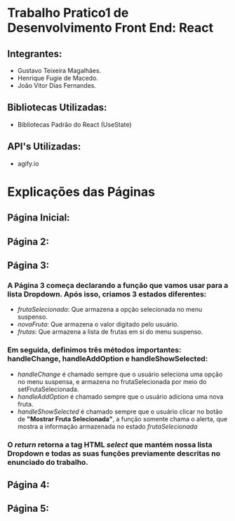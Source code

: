 # Trabalho Pratico1 de Desenvolvimento Front End: React

## Integrantes:

- Gustavo Teixeira Magalhães.
- Henrique Fugie de Macedo.
- João Vitor Dias Fernandes.

## Bibliotecas Utilizadas:

- Bibliotecas Padrão do React (UseState)

## API's Utilizadas:
- agify.io

# Explicações das Páginas

## Página Inicial:



## Página 2:



## Página 3:

### A Página 3 começa declarando a função que vamos usar para a lista Dropdown. Após isso, criamos 3 estados diferentes:
- *frutaSelecionada*: Que armazena a opção selecionada no menu suspenso.
- *novaFruta*: Que armazena o valor digitado pelo usuário.
- *frutas*: Que armazena a lista de frutas em si do menu suspenso.

### Em seguida, definimos três métodos importantes: handleChange, handleAddOption e handleShowSelected:

- *handleChange* é chamado sempre que o usuário seleciona uma opção no menu suspensa, e armazena no frutaSelecionada por meio do setFrutaSelecionada.
- *handleAddOption* é chamado sempre que o usuário adiciona uma nova fruta.
- *handleShowSelected* é chamado sempre que o usuário clicar no botão de **"Mostrar Fruta Selecionada"**, a função somente chama o alerta, que mostra a informação armazenada no estado *frutaSelecionada*

### O *return* retorna a tag HTML *select* que mantém nossa lista Dropdown e todas as suas funções previamente descritas no enunciado do trabalho.
    

## Página 4:



## Página 5:

